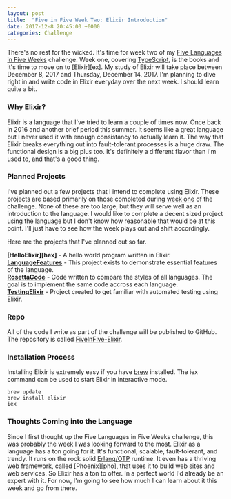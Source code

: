 ```yaml
---
layout: post
title:  "Five in Five Week Two: Elixir Introduction"
date: 2017-12-8 20:45:00 +0000
categories: Challenge
---
```


There's no rest for the wicked. It's time for week two of my [Five Languages in Five Weeks][fnf] challenge. Week one, covering [TypeScript][ts], is the books and it's time to move on to [Elixir][ex]. My study of Elixir will take place between December 8, 2017 and Thursday, December 14, 2017. I'm planning to dive right in and write code in Elixir everyday over the next week. I should learn quite a bit.

### Why Elixir?
Elixir is a language that I've tried to learn a couple of times now. Once back in 2016 and another brief period this summer. It seems like a great language but I never used it with enough consistancy to actually learn it. The way that Elixir breaks everything out into fault-tolerant processes is a huge draw. The functional design is a big plus too. It's definitely a different flavor than I'm used to, and that's a good thing.

### Planned Projects
I've planned out a few projects that I intend to complete using Elixir. These projects are based primarily on those completed during [week one][repots] of the challenge. None of these are too large, but they will serve well as an introduction to the language. I would like to complete a decent sized project using the language but I don't know how reasonable that would be at this point. I'll just have to see how the week plays out and shift accordingly.

Here are the projects that I've planned out so far.

**[HelloElixir][hex]** - A hello world program written in Elixir.  
**[LanguageFeatures][lf]** - This project exists to demonstrate essential features of the language.  
**[RosettaCode][rc]** - Code written to compare the styles of all languages. The goal is to implement the same code accross each language.  
**[TestingElixir][tt]** - Project created to get familiar with automated testing using Elixir.  

### Repo
All of the code I write as part of the challenge will be published to GitHub. The repository is called [FiveInFive-Elixir][repo]. 

### Installation Process
Installing Elixir is extremely easy if you have [brew][brew] installed. The iex command can be used to start Elixir in interactive mode.

```
brew update
brew install elixir
iex
```

### Thoughts Coming into the Language
Since I first thought up the Five Languages in Five Weeks challenge, this was probably the week I was looking forward to the most. Elixir as a language has a ton going for it. It's functional, scalable, fault-tolerant, and trendy. It runs on the rock solid [Erlang/OTP][erl] runtime. It even has a thriving web framework, called [Phoenix][pho], that uses it to build web sites and web services. So Elixir has a ton to offer. In a perfect world I'd already be an expert with it. For now, I'm going to see how much I can learn about it this week and go from there.


[ts]: https://www.typescriptlang.org/
[repo]: https://github.com/jpniederer/FiveInFive-Elixir
[repots]: https://github.com/jpniederer/FiveInFive-TypeScript
[js]: https://developer.mozilla.org/en-US/docs/Web/JavaScript
[fnf]: https://dev-eryday.com/challenge/2017/11/30/Five-Languages-in-Five-Weeks.html
[node]: https://nodejs.org/en/
[hts]: https://github.com/jpniederer/FiveInFive-TypeScript/tree/master/HelloTypeScript
[lf]: https://github.com/jpniederer/FiveInFive-TypeScript/tree/master/LanguageFeatures
[tt]: https://github.com/jpniederer/FiveInFive-TypeScript/tree/master/TestingTypeScript
[rc]: https://github.com/jpniederer/FiveInFive-TypeScript/tree/master/RosettaCode
[re]: https://reactjs.org/
[ang]: https://angular.io/
[brew]: https://brew.sh/
[erl]: https://en.wikipedia.org/wiki/Erlang_(programming_language)